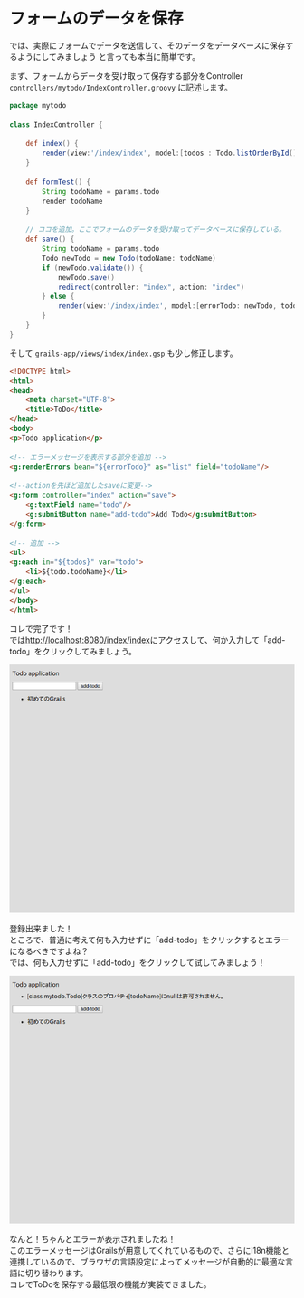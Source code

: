 # フォームのデータを保存

では、実際にフォームでデータを送信して、そのデータをデータベースに保存するようにしてみましょう
と言っても本当に簡単です。

まず、フォームからデータを受け取って保存する部分をController `controllers/mytodo/IndexController.groovy` に記述します。

```groovy
package mytodo

class IndexController {

    def index() {
        render(view:'/index/index', model:[todos : Todo.listOrderById()])
    }

    def formTest() {
        String todoName = params.todo
        render todoName
    }

    // ココを追加。ここでフォームのデータを受け取ってデータベースに保存している。
    def save() {
        String todoName = params.todo
        Todo newTodo = new Todo(todoName: todoName)
        if (newTodo.validate()) {
            newTodo.save()
            redirect(controller: "index", action: "index")
        } else {
            render(view:'/index/index', model:[errorTodo: newTodo, todos: Todo.listOrderById()])
        }
    }
}

```

そして `grails-app/views/index/index.gsp` も少し修正します。

```html
<!DOCTYPE html>
<html>
<head>
    <meta charset="UTF-8">
    <title>ToDo</title>
</head>
<body>
<p>Todo application</p>

<!-- エラーメッセージを表示する部分を追加 -->
<g:renderErrors bean="${errorTodo}" as="list" field="todoName"/>

<!--actionを先ほど追加したsaveに変更-->
<g:form controller="index" action="save">
    <g:textField name="todo"/>
    <g:submitButton name="add-todo">Add Todo</g:submitButton>
</g:form>

<!-- 追加 -->
<ul>
<g:each in="${todos}" var="todo">
    <li>${todo.todoName}</li>
</g:each>
</ul>
</body>
</html>
```

コレで完了です！  
では[http://localhost:8080/index/index](http://localhost:8080/index/index)にアクセスして、何か入力して「add-todo」をクリックしてみましょう。

![form2-1](images/form2-1.png)

登録出来ました！  
ところで、普通に考えて何も入力せずに「add-todo」をクリックするとエラーになるべきですよね？  
では、何も入力せずに「add-todo」をクリックして試してみましょう！

![form2-2](images/form2-2.png)

なんと！ちゃんとエラーが表示されましたね！  
このエラーメッセージはGrailsが用意してくれているもので、さらにi18n機能と連携しているので、ブラウザの言語設定によってメッセージが自動的に最適な言語に切り替わります。  
コレでToDoを保存する最低限の機能が実装できました。  
